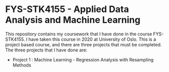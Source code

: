 # FYS-STK4155 - Applied Data Analysis and Machine Learning

This repository contains my coursework that I have done in the course FYS-STK4155. I have taken this course in 2020 at University of Oslo. This is a project based course, and there are three projects that must be completed. The three projects that I have done are:

* Project 1 : Machine Learning - Regression Analysis with Resampling Methods

